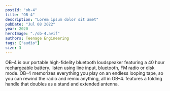 ```yaml
---
postId: "ob-4"
title: "OB-4"
description: "Lorem ipsum dolor sit amet"
pubDate: "Jul 08 2022"
year: 2020
heroImage: "./ob-4.avif"
authors: Teenage Engineering
tags: ["audio"]
size: 3
---
```


OB–4 is our portable high-fidelity bluetooth loudspeaker featuring a 40 hour rechargeable battery. listen using line input, bluetooth, FM radio or disk mode. OB–4 memorizes everything you play on an endless looping tape, so you can rewind the radio and remix anything, all in OB–4. features a folding handle that doubles as a stand and extended antenna.
